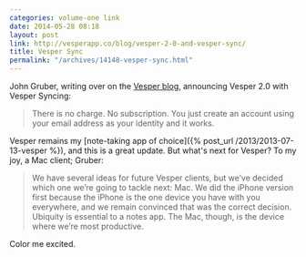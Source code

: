 ```yaml
---
categories: volume-one link
date: 2014-05-28 08:18
layout: post
link: http://vesperapp.co/blog/vesper-2-0-and-vesper-sync/
title: Vesper Sync
permalink: "/archives/14148-vesper-sync.html"
---
```



John Gruber, writing over on the [Vesper blog](http://vesperapp.co/blog/), announcing Vesper 2.0 with Vesper Syncing:

> There is no charge. No subscription. You just create an account using your email address as your identity and it works.

Vesper remains my [note-taking app of choice]({% post_url /2013/2013-07-13-vesper %}), and this is a great update. But what's next for Vesper? To my joy, a Mac client; Gruber:

> We have several ideas for future Vesper clients, but we’ve decided which one we’re going to tackle next: Mac. We did the iPhone version first because the iPhone is the one device you have with you everywhere, and we remain convinced that was the correct decision. Ubiquity is essential to a notes app. The Mac, though, is the device where we’re most productive.

Color me excited.

